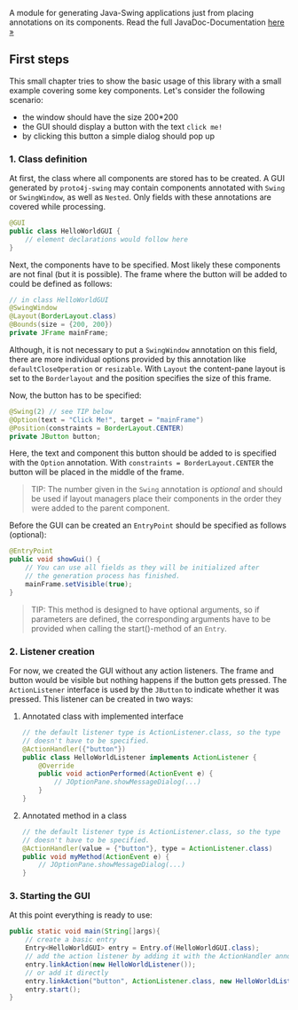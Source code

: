 A module for generating Java-Swing applications just from placing annotations on its components. Read the full JavaDoc-Documentation [here »](https://proto4j.github.io/proto4j-swing/javadoc/index.html)

## First steps

This small chapter tries to show the basic usage of this library with a small example covering some key components. Let's consider the following scenario:

* the window should have the size 200*200
* the GUI should display a button with the text `click me!`
* by clicking this button a simple dialog should pop up

### 1. Class definition

At first, the class where all components are stored has to be created. A GUI generated by `proto4j-swing` may contain components annotated with `Swing` or `SwingWindow`, as well as `Nested`. Only fields with these annotations are covered while processing.

````java
@GUI
public class HelloWorldGUI {
    // element declarations would follow here
}
````

Next, the components have to be specified. Most likely these components are not final (but it is possible). The frame where the button will be added to could be defined as follows:

````java
// in class HelloWorldGUI
@SwingWindow
@Layout(BorderLayout.class)
@Bounds(size = {200, 200})
private JFrame mainFrame;
````

Although, it is not necessary to put a `SwingWindow` annotation on this field, there are more individual options provided by this annotation like `defaultCloseOperation` or `resizable`. With `Layout` the content-pane layout is set to the `Borderlayout` and the position specifies the size of this frame.

Now, the button has to be specified:
````java
@Swing(2) // see TIP below
@Option(text = "Click Me!", target = "mainFrame")
@Position(constraints = BorderLayout.CENTER)
private JButton button;
````
Here, the text and component this button should be added to is specified with the `Option` annotation. With `constraints = BorderLayout.CENTER` the button will be placed in the middle of the frame.

> TIP: The number given in the `Swing` annotation is *optional* and should be used if layout managers place their components in the order they were added to the parent component.

Before the GUI can be created an `EntryPoint` should be specified as follows (optional):
````java
@EntryPoint
public void showGui() {
    // You can use all fields as they will be initialized after
    // the generation process has finished.
    mainFrame.setVisible(true);    
}
````

> TIP: This method is designed to have optional arguments, so if parameters are defined, the corresponding arguments have to be provided when calling the start()-method of an `Entry`.

### 2. Listener creation

For now, we created the GUI without any action listeners. The frame and button would be visible but nothing happens if the button gets pressed. The `ActionListener` interface is used by the `JButton` to indicate whether it was pressed. This listener can be created in two ways:

1. Annotated class with implemented interface
    ````java
    // the default listener type is ActionListener.class, so the type
    // doesn't have to be specified.
    @ActionHandler({"button"}) 
    public class HelloWorldListener implements ActionListener {
        @Override
        public void actionPerformed(ActionEvent e) {
            // JOptionPane.showMessageDialog(...)
        }
    }
    ````
   
2. Annotated method in a class
    ````java
    // the default listener type is ActionListener.class, so the type
    // doesn't have to be specified.
    @ActionHandler(value = {"button"}, type = ActionListener.class)
    public void myMethod(ActionEvent e) {
        // JOptionPane.showMessageDialog(...)
    }
    ````

### 3. Starting the GUI

At this point everything is ready to use:

````java
public static void main(String[]args){
    // create a basic entry
    Entry<HelloWorldGUI> entry = Entry.of(HelloWorldGUI.class);
    // add the action listener by adding it with the ActionHandler annotation
    entry.linkAction(new HelloWorldListener());
    // or add it directly
    entry.linkAction("button", ActionListener.class, new HelloWorldListener());
    entry.start();
}
````